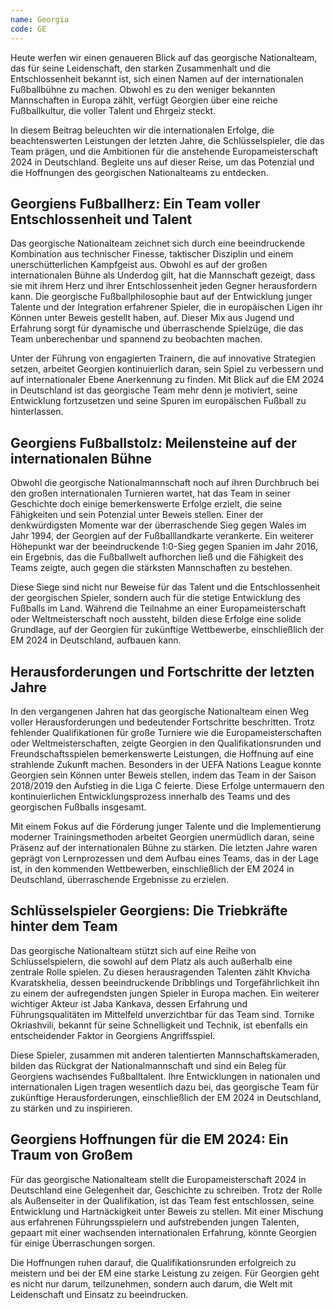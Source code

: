 ```yaml
---
name: Georgia
code: GE
---
```


Heute werfen wir einen genaueren Blick auf das georgische Nationalteam, das für seine Leidenschaft, den starken Zusammenhalt und die Entschlossenheit bekannt ist, sich einen Namen auf der internationalen Fußballbühne zu machen. Obwohl es zu den weniger bekannten Mannschaften in Europa zählt, verfügt Georgien über eine reiche Fußballkultur, die voller Talent und Ehrgeiz steckt. 

In diesem Beitrag beleuchten wir die internationalen Erfolge, die beachtenswerten Leistungen der letzten Jahre, die Schlüsselspieler, die das Team prägen, und die Ambitionen für die anstehende Europameisterschaft 2024 in Deutschland. Begleite uns auf dieser Reise, um das Potenzial und die Hoffnungen des georgischen Nationalteams zu entdecken.


## Georgiens Fußballherz: Ein Team voller Entschlossenheit und Talent

Das georgische Nationalteam zeichnet sich durch eine beeindruckende Kombination aus technischer Finesse, taktischer Disziplin und einem unerschütterlichen Kampfgeist aus. Obwohl es auf der großen internationalen Bühne als Underdog gilt, hat die Mannschaft gezeigt, dass sie mit ihrem Herz und ihrer Entschlossenheit jeden Gegner herausfordern kann. Die georgische Fußballphilosophie baut auf der Entwicklung junger Talente und der Integration erfahrener Spieler, die in europäischen Ligen ihr Können unter Beweis gestellt haben, auf. Dieser Mix aus Jugend und Erfahrung sorgt für dynamische und überraschende Spielzüge, die das Team unberechenbar und spannend zu beobachten machen. 

Unter der Führung von engagierten Trainern, die auf innovative Strategien setzen, arbeitet Georgien kontinuierlich daran, sein Spiel zu verbessern und auf internationaler Ebene Anerkennung zu finden. Mit Blick auf die EM 2024 in Deutschland ist das georgische Team mehr denn je motiviert, seine Entwicklung fortzusetzen und seine Spuren im europäischen Fußball zu hinterlassen.


## Georgiens Fußballstolz: Meilensteine auf der internationalen Bühne

Obwohl die georgische Nationalmannschaft noch auf ihren Durchbruch bei den großen internationalen Turnieren wartet, hat das Team in seiner Geschichte doch einige bemerkenswerte Erfolge erzielt, die seine Fähigkeiten und sein Potenzial unter Beweis stellen. Einer der denkwürdigsten Momente war der überraschende Sieg gegen Wales im Jahr 1994, der Georgien auf der Fußballlandkarte verankerte. Ein weiterer Höhepunkt war der beeindruckende 1:0-Sieg gegen Spanien im Jahr 2016, ein Ergebnis, das die Fußballwelt aufhorchen ließ und die Fähigkeit des Teams zeigte, auch gegen die stärksten Mannschaften zu bestehen. 

Diese Siege sind nicht nur Beweise für das Talent und die Entschlossenheit der georgischen Spieler, sondern auch für die stetige Entwicklung des Fußballs im Land. Während die Teilnahme an einer Europameisterschaft oder Weltmeisterschaft noch aussteht, bilden diese Erfolge eine solide Grundlage, auf der Georgien für zukünftige Wettbewerbe, einschließlich der EM 2024 in Deutschland, aufbauen kann.


## Herausforderungen und Fortschritte der letzten Jahre

In den vergangenen Jahren hat das georgische Nationalteam einen Weg voller Herausforderungen und bedeutender Fortschritte beschritten. Trotz fehlender Qualifikationen für große Turniere wie die Europameisterschaften oder Weltmeisterschaften, zeigte Georgien in den Qualifikationsrunden und Freundschaftsspielen bemerkenswerte Leistungen, die Hoffnung auf eine strahlende Zukunft machen. Besonders in der UEFA Nations League konnte Georgien sein Können unter Beweis stellen, indem das Team in der Saison 2018/2019 den Aufstieg in die Liga C feierte. Diese Erfolge untermauern den kontinuierlichen Entwicklungsprozess innerhalb des Teams und des georgischen Fußballs insgesamt. 

Mit einem Fokus auf die Förderung junger Talente und die Implementierung moderner Trainingsmethoden arbeitet Georgien unermüdlich daran, seine Präsenz auf der internationalen Bühne zu stärken. Die letzten Jahre waren geprägt von Lernprozessen und dem Aufbau eines Teams, das in der Lage ist, in den kommenden Wettbewerben, einschließlich der EM 2024 in Deutschland, überraschende Ergebnisse zu erzielen.


## Schlüsselspieler Georgiens: Die Triebkräfte hinter dem Team

Das georgische Nationalteam stützt sich auf eine Reihe von Schlüsselspielern, die sowohl auf dem Platz als auch außerhalb eine zentrale Rolle spielen. Zu diesen herausragenden Talenten zählt Khvicha Kvaratskhelia, dessen beeindruckende Dribblings und Torgefährlichkeit ihn zu einem der aufregendsten jungen Spieler in Europa machen. Ein weiterer wichtiger Akteur ist Jaba Kankava, dessen Erfahrung und Führungsqualitäten im Mittelfeld unverzichtbar für das Team sind. Tornike Okriashvili, bekannt für seine Schnelligkeit und Technik, ist ebenfalls ein entscheidender Faktor in Georgiens Angriffsspiel. 

Diese Spieler, zusammen mit anderen talentierten Mannschaftskameraden, bilden das Rückgrat der Nationalmannschaft und sind ein Beleg für Georgiens wachsendes Fußballtalent. Ihre Entwicklungen in nationalen und internationalen Ligen tragen wesentlich dazu bei, das georgische Team für zukünftige Herausforderungen, einschließlich der EM 2024 in Deutschland, zu stärken und zu inspirieren.


## Georgiens Hoffnungen für die EM 2024: Ein Traum von Großem

Für das georgische Nationalteam stellt die Europameisterschaft 2024 in Deutschland eine Gelegenheit dar, Geschichte zu schreiben. Trotz der Rolle als Außenseiter in der Qualifikation, ist das Team fest entschlossen, seine Entwicklung und Hartnäckigkeit unter Beweis zu stellen. Mit einer Mischung aus erfahrenen Führungsspielern und aufstrebenden jungen Talenten, gepaart mit einer wachsenden internationalen Erfahrung, könnte Georgien für einige Überraschungen sorgen. 

Die Hoffnungen ruhen darauf, die Qualifikationsrunden erfolgreich zu meistern und bei der EM eine starke Leistung zu zeigen. Für Georgien geht es nicht nur darum, teilzunehmen, sondern auch darum, die Welt mit Leidenschaft und Einsatz zu beeindrucken.
